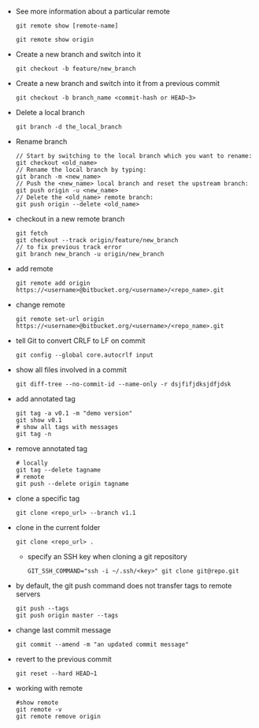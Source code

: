 - See more information about a particular remote
    ```git
    git remote show [remote-name]
    ```
    ```git
    git remote show origin
    ```

- Create a new branch and switch into it
    ```git
    git checkout -b feature/new_branch
    ```
- Create a new branch and switch into it from a previous commit
    ```git
    git checkout -b branch_name <commit-hash or HEAD~3>
    ```
- Delete a local branch
    ```git
    git branch -d the_local_branch
    ```

- Rename branch
    ```git
    // Start by switching to the local branch which you want to rename:
    git checkout <old_name>
    // Rename the local branch by typing:
    git branch -m <new_name>
    // Push the <new_name> local branch and reset the upstream branch:
    git push origin -u <new_name>
    // Delete the <old_name> remote branch:
    git push origin --delete <old_name>
    ```

- checkout in a new remote branch
    ```git
    git fetch
    git checkout --track origin/feature/new_branch
    // to fix previous track error
    git branch new_branch -u origin/new_branch
    ```
- add remote
    ```git
    git remote add origin https://<username>@bitbucket.org/<username>/<repo_name>.git
    ```
- change remote
    ```git
    git remote set-url origin https://<username>@bitbucket.org/<username>/<repo_name>.git
    ```

- tell Git to convert CRLF to LF on commit
    ```git
    git config --global core.autocrlf input
    ```
    
- show all files involved in a commit 
    ```git
    git diff-tree --no-commit-id --name-only -r dsjfifjdksjdfjdsk
    ```
   
- add annotated tag
    ```git
    git tag -a v0.1 -m "demo version"
    git show v0.1
    # show all tags with messages
    git tag -n
    ```
- remove annotated tag
    ```git
    # locally
    git tag --delete tagname
    # remote
    git push --delete origin tagname
    ```
- clone a specific tag
    ```
    git clone <repo_url> --branch v1.1
    ```
- clone in the current folder
    ```
    git clone <repo_url> .
    ```
  - specify an SSH key when cloning a git repository
    ```
    GIT_SSH_COMMAND="ssh -i ~/.ssh/<key>" git clone git@repo.git
    ```
- by default, the git push command does not transfer tags to remote servers
    ```git
    git push --tags
    git push origin master --tags
    ```

- change last commit message
    ```git
    git commit --amend -m "an updated commit message"
    ```
- revert to the previous commit
    ```git
    git reset --hard HEAD~1
    ```
- working with remote
    ```git
    #show remote
    git remote -v
    git remote remove origin
     
    ```




